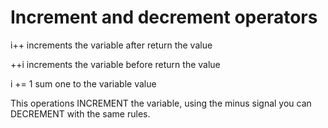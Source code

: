 # Increment and decrement operators

i++ increments the variable after return the value

++i increments the variable before return the value

i += 1 sum one to the variable value

This operations INCREMENT the variable, using the minus signal you can DECREMENT with the same rules.

